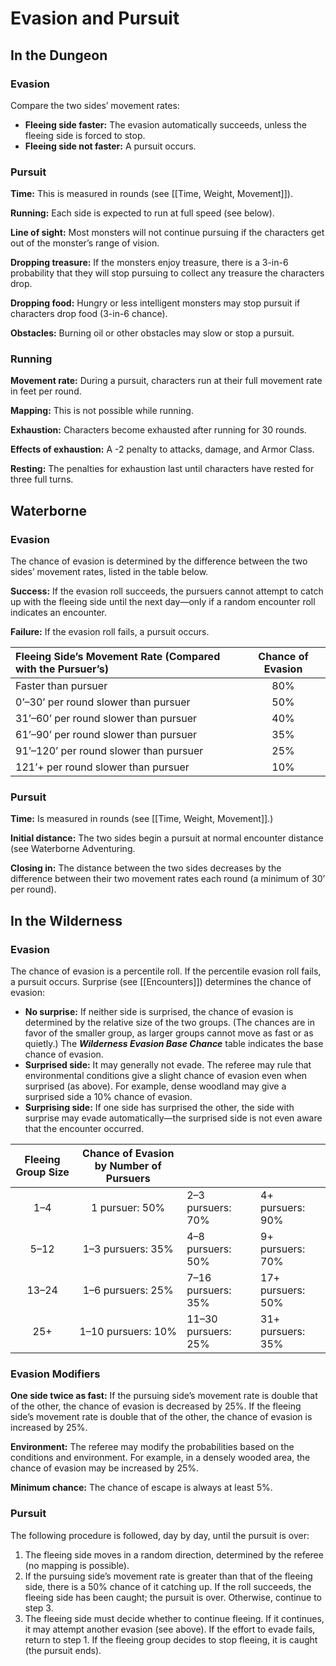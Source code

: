 # Evasion and Pursuit

## In the Dungeon

### Evasion

Compare the two sides’ movement rates:

- **Fleeing side faster:** The evasion automatically succeeds, unless the fleeing side is forced to stop.
- **Fleeing side not faster:** A pursuit occurs.

### Pursuit

**Time:** This is measured in rounds (see [[Time, Weight, Movement]]).

**Running:** Each side is expected to run at full speed (see below).

**Line of sight:** Most monsters will not continue pursuing if the characters get out of the monster’s range of vision.

**Dropping treasure:** If the monsters enjoy treasure, there is a 3-in-6 probability that they will stop pursuing to collect any treasure the characters drop.

**Dropping food:** Hungry or less intelligent monsters may stop pursuit if characters drop food (3-in-6 chance).

**Obstacles:** Burning oil or other obstacles may slow or stop a pursuit.

### Running

**Movement rate:** During a pursuit, characters run at their full movement rate in feet per round.

**Mapping:** This is not possible while running.

**Exhaustion:** Characters become exhausted after running for 30 rounds.

**Effects of exhaustion:** A -2 penalty to attacks, damage, and Armor Class.

**Resting:** The penalties for exhaustion last until characters have rested for three full turns.

## Waterborne

### Evasion

The chance of evasion is determined by the difference between the two sides’ movement rates, listed in the table below.

**Success:** If the evasion roll succeeds, the pursuers cannot attempt to catch up with the fleeing side until the next day—only if a random encounter roll indicates an encounter.

**Failure:** If the evasion roll fails, a pursuit occurs.

| Fleeing Side’s Movement Rate (Compared with the Pursuer’s) | Chance of Evasion |
| :--------------------------------------------------------- | :---------------: |
| Faster than pursuer                                        |        80%        |
| 0’–30’ per round slower than pursuer                       |        50%        |
| 31’–60’ per round slower than pursuer                      |        40%        |
| 61’–90’ per round slower than pursuer                      |        35%        |
| 91’–120’ per round slower than pursuer                     |        25%        |
| 121’+ per round slower than pursuer                        |        10%        |

### Pursuit

**Time:** Is measured in rounds (see [[Time, Weight, Movement]].)

**Initial distance:** The two sides begin a pursuit at normal encounter distance (see Waterborne Adventuring.

**Closing in:** The distance between the two sides decreases by the difference between their two movement rates each round (a minimum of 30’ per round).

## In the Wilderness

### Evasion

The chance of evasion is a percentile roll. If the percentile evasion roll fails, a pursuit occurs. Surprise (see [[Encounters]]) determines the chance of evasion:

- **No surprise:** If neither side is surprised, the chance of evasion is determined by the relative size of the two groups. (The chances are in favor of the smaller group, as larger groups cannot move as fast or as quietly.) The ***Wilderness Evasion Base Chance*** table indicates the base chance of evasion.
- **Surprised side:** It may generally not evade. The referee may rule that environmental conditions give a slight chance of evasion even when surprised (as above). For example, dense woodland may give a surprised side a 10% chance of evasion.
- **Surprising side:** If one side has surprised the other, the side with surprise may evade automatically—the surprised side is not even aware that the encounter occurred.

| Fleeing Group Size | Chance of Evasion by Number of Pursuers |                     |                   |
| :----------------: | :-------------------------------------: | ------------------- | ----------------- |
|        1–4         |             1 pursuer: 50%              | 2–3 pursuers: 70%   | 4+ pursuers: 90%  |
|        5–12        |            1–3 pursuers: 35%            | 4–8 pursuers: 50%   | 9+ pursuers: 70%  |
|       13–24        |            1–6 pursuers: 25%            | 7–16 pursuers: 35%  | 17+ pursuers: 50% |
|        25+         |           1–10 pursuers: 10%            | 11–30 pursuers: 25% | 31+ pursuers: 35% |

### Evasion Modifiers

**One side twice as fast:** If the pursuing side’s movement rate is double that of the other, the chance of evasion is decreased by 25%. If the fleeing side’s movement rate is double that of the other, the chance of evasion is increased by 25%.

**Environment:** The referee may modify the probabilities based on the conditions and environment. For example, in a densely wooded area, the chance of evasion may be increased by 25%.

**Minimum chance:** The chance of escape is always at least 5%.

### Pursuit

The following procedure is followed, day by day, until the pursuit is over:

1. The fleeing side moves in a random direction, determined by the referee (no mapping is possible).
2. If the pursuing side’s movement rate is greater than that of the fleeing side, there is a 50% chance of it catching up. If the roll succeeds, the fleeing side has been caught; the pursuit is over. Otherwise, continue to step 3.
3. The fleeing side must decide whether to continue fleeing. If it continues, it may attempt another evasion (see above). If the effort to evade fails, return to step 1. If the fleeing group decides to stop fleeing, it is caught (the pursuit ends).